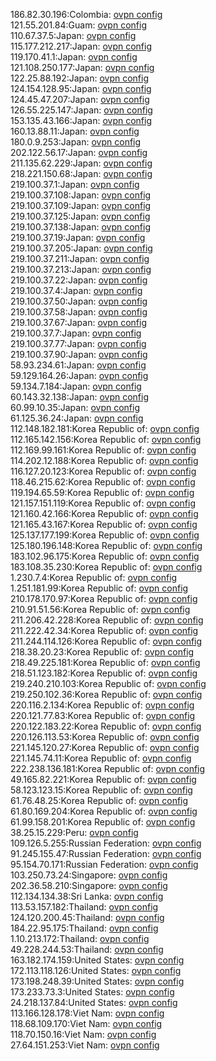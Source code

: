 186.82.30.196:Colombia: [ovpn config](vpn/186_82_30_196.ovpn)  
121.55.201.84:Guam: [ovpn config](vpn/121_55_201_84.ovpn)  
110.67.37.5:Japan: [ovpn config](vpn/110_67_37_5.ovpn)  
115.177.212.217:Japan: [ovpn config](vpn/115_177_212_217.ovpn)  
119.170.41.1:Japan: [ovpn config](vpn/119_170_41_1.ovpn)  
121.108.250.177:Japan: [ovpn config](vpn/121_108_250_177.ovpn)  
122.25.88.192:Japan: [ovpn config](vpn/122_25_88_192.ovpn)  
124.154.128.95:Japan: [ovpn config](vpn/124_154_128_95.ovpn)  
124.45.47.207:Japan: [ovpn config](vpn/124_45_47_207.ovpn)  
126.55.225.147:Japan: [ovpn config](vpn/126_55_225_147.ovpn)  
153.135.43.166:Japan: [ovpn config](vpn/153_135_43_166.ovpn)  
160.13.88.11:Japan: [ovpn config](vpn/160_13_88_11.ovpn)  
180.0.9.253:Japan: [ovpn config](vpn/180_0_9_253.ovpn)  
202.122.56.17:Japan: [ovpn config](vpn/202_122_56_17.ovpn)  
211.135.62.229:Japan: [ovpn config](vpn/211_135_62_229.ovpn)  
218.221.150.68:Japan: [ovpn config](vpn/218_221_150_68.ovpn)  
219.100.37.1:Japan: [ovpn config](vpn/219_100_37_1.ovpn)  
219.100.37.108:Japan: [ovpn config](vpn/219_100_37_108.ovpn)  
219.100.37.109:Japan: [ovpn config](vpn/219_100_37_109.ovpn)  
219.100.37.125:Japan: [ovpn config](vpn/219_100_37_125.ovpn)  
219.100.37.138:Japan: [ovpn config](vpn/219_100_37_138.ovpn)  
219.100.37.19:Japan: [ovpn config](vpn/219_100_37_19.ovpn)  
219.100.37.205:Japan: [ovpn config](vpn/219_100_37_205.ovpn)  
219.100.37.211:Japan: [ovpn config](vpn/219_100_37_211.ovpn)  
219.100.37.213:Japan: [ovpn config](vpn/219_100_37_213.ovpn)  
219.100.37.22:Japan: [ovpn config](vpn/219_100_37_22.ovpn)  
219.100.37.4:Japan: [ovpn config](vpn/219_100_37_4.ovpn)  
219.100.37.50:Japan: [ovpn config](vpn/219_100_37_50.ovpn)  
219.100.37.58:Japan: [ovpn config](vpn/219_100_37_58.ovpn)  
219.100.37.67:Japan: [ovpn config](vpn/219_100_37_67.ovpn)  
219.100.37.7:Japan: [ovpn config](vpn/219_100_37_7.ovpn)  
219.100.37.77:Japan: [ovpn config](vpn/219_100_37_77.ovpn)  
219.100.37.90:Japan: [ovpn config](vpn/219_100_37_90.ovpn)  
58.93.234.61:Japan: [ovpn config](vpn/58_93_234_61.ovpn)  
59.129.164.26:Japan: [ovpn config](vpn/59_129_164_26.ovpn)  
59.134.7.184:Japan: [ovpn config](vpn/59_134_7_184.ovpn)  
60.143.32.138:Japan: [ovpn config](vpn/60_143_32_138.ovpn)  
60.99.10.35:Japan: [ovpn config](vpn/60_99_10_35.ovpn)  
61.125.36.24:Japan: [ovpn config](vpn/61_125_36_24.ovpn)  
112.148.182.181:Korea Republic of: [ovpn config](vpn/112_148_182_181.ovpn)  
112.165.142.156:Korea Republic of: [ovpn config](vpn/112_165_142_156.ovpn)  
112.169.99.161:Korea Republic of: [ovpn config](vpn/112_169_99_161.ovpn)  
114.202.12.188:Korea Republic of: [ovpn config](vpn/114_202_12_188.ovpn)  
116.127.20.123:Korea Republic of: [ovpn config](vpn/116_127_20_123.ovpn)  
118.46.215.62:Korea Republic of: [ovpn config](vpn/118_46_215_62.ovpn)  
119.194.65.59:Korea Republic of: [ovpn config](vpn/119_194_65_59.ovpn)  
121.157.151.119:Korea Republic of: [ovpn config](vpn/121_157_151_119.ovpn)  
121.160.42.166:Korea Republic of: [ovpn config](vpn/121_160_42_166.ovpn)  
121.165.43.167:Korea Republic of: [ovpn config](vpn/121_165_43_167.ovpn)  
125.137.177.199:Korea Republic of: [ovpn config](vpn/125_137_177_199.ovpn)  
125.180.196.148:Korea Republic of: [ovpn config](vpn/125_180_196_148.ovpn)  
183.102.96.175:Korea Republic of: [ovpn config](vpn/183_102_96_175.ovpn)  
183.108.35.230:Korea Republic of: [ovpn config](vpn/183_108_35_230.ovpn)  
1.230.7.4:Korea Republic of: [ovpn config](vpn/1_230_7_4.ovpn)  
1.251.181.99:Korea Republic of: [ovpn config](vpn/1_251_181_99.ovpn)  
210.178.170.97:Korea Republic of: [ovpn config](vpn/210_178_170_97.ovpn)  
210.91.51.56:Korea Republic of: [ovpn config](vpn/210_91_51_56.ovpn)  
211.206.42.228:Korea Republic of: [ovpn config](vpn/211_206_42_228.ovpn)  
211.222.42.34:Korea Republic of: [ovpn config](vpn/211_222_42_34.ovpn)  
211.244.114.126:Korea Republic of: [ovpn config](vpn/211_244_114_126.ovpn)  
218.38.20.23:Korea Republic of: [ovpn config](vpn/218_38_20_23.ovpn)  
218.49.225.181:Korea Republic of: [ovpn config](vpn/218_49_225_181.ovpn)  
218.51.123.182:Korea Republic of: [ovpn config](vpn/218_51_123_182.ovpn)  
219.240.210.103:Korea Republic of: [ovpn config](vpn/219_240_210_103.ovpn)  
219.250.102.36:Korea Republic of: [ovpn config](vpn/219_250_102_36.ovpn)  
220.116.2.134:Korea Republic of: [ovpn config](vpn/220_116_2_134.ovpn)  
220.121.77.83:Korea Republic of: [ovpn config](vpn/220_121_77_83.ovpn)  
220.122.183.22:Korea Republic of: [ovpn config](vpn/220_122_183_22.ovpn)  
220.126.113.53:Korea Republic of: [ovpn config](vpn/220_126_113_53.ovpn)  
221.145.120.27:Korea Republic of: [ovpn config](vpn/221_145_120_27.ovpn)  
221.145.74.11:Korea Republic of: [ovpn config](vpn/221_145_74_11.ovpn)  
222.238.136.181:Korea Republic of: [ovpn config](vpn/222_238_136_181.ovpn)  
49.165.82.221:Korea Republic of: [ovpn config](vpn/49_165_82_221.ovpn)  
58.123.123.15:Korea Republic of: [ovpn config](vpn/58_123_123_15.ovpn)  
61.76.48.25:Korea Republic of: [ovpn config](vpn/61_76_48_25.ovpn)  
61.80.169.204:Korea Republic of: [ovpn config](vpn/61_80_169_204.ovpn)  
61.99.158.201:Korea Republic of: [ovpn config](vpn/61_99_158_201.ovpn)  
38.25.15.229:Peru: [ovpn config](vpn/38_25_15_229.ovpn)  
109.126.5.255:Russian Federation: [ovpn config](vpn/109_126_5_255.ovpn)  
91.245.155.47:Russian Federation: [ovpn config](vpn/91_245_155_47.ovpn)  
95.154.70.171:Russian Federation: [ovpn config](vpn/95_154_70_171.ovpn)  
103.250.73.24:Singapore: [ovpn config](vpn/103_250_73_24.ovpn)  
202.36.58.210:Singapore: [ovpn config](vpn/202_36_58_210.ovpn)  
112.134.134.38:Sri Lanka: [ovpn config](vpn/112_134_134_38.ovpn)  
113.53.157.182:Thailand: [ovpn config](vpn/113_53_157_182.ovpn)  
124.120.200.45:Thailand: [ovpn config](vpn/124_120_200_45.ovpn)  
184.22.95.175:Thailand: [ovpn config](vpn/184_22_95_175.ovpn)  
1.10.213.172:Thailand: [ovpn config](vpn/1_10_213_172.ovpn)  
49.228.244.53:Thailand: [ovpn config](vpn/49_228_244_53.ovpn)  
163.182.174.159:United States: [ovpn config](vpn/163_182_174_159.ovpn)  
172.113.118.126:United States: [ovpn config](vpn/172_113_118_126.ovpn)  
173.198.248.39:United States: [ovpn config](vpn/173_198_248_39.ovpn)  
173.233.73.3:United States: [ovpn config](vpn/173_233_73_3.ovpn)  
24.218.137.84:United States: [ovpn config](vpn/24_218_137_84.ovpn)  
113.166.128.178:Viet Nam: [ovpn config](vpn/113_166_128_178.ovpn)  
118.68.109.170:Viet Nam: [ovpn config](vpn/118_68_109_170.ovpn)  
118.70.150.16:Viet Nam: [ovpn config](vpn/118_70_150_16.ovpn)  
27.64.151.253:Viet Nam: [ovpn config](vpn/27_64_151_253.ovpn)  
